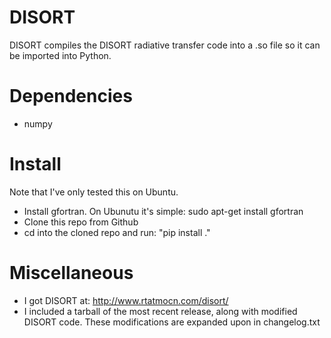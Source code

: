 # DISORT
DISORT compiles the DISORT radiative transfer code into a .so file so it can be imported into Python.

Dependencies
============
- numpy

Install
=======
Note that I've only tested this on Ubuntu.
- Install gfortran. On Ubunutu it's simple: sudo apt-get install gfortran
- Clone this repo from Github
- cd into the cloned repo and run: "pip install ."

Miscellaneous
=============
- I got DISORT at: http://www.rtatmocn.com/disort/
- I included a tarball of the most recent release, along with modified DISORT code. These modifications are 
expanded upon in changelog.txt
